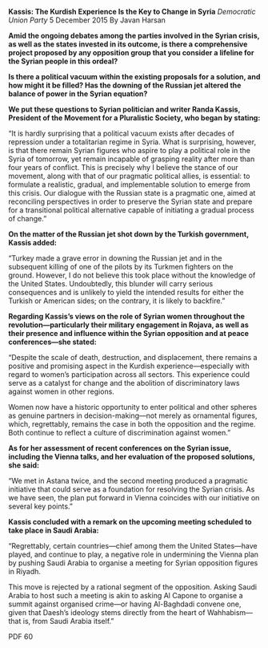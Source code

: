 **Kassis: The Kurdish Experience Is the Key to Change in Syria** _Democratic Union Party_ 5 December 2015 By Javan Harsan

**Amid the ongoing debates among the parties involved in the Syrian crisis, as well as the states invested in its outcome, is there a comprehensive project proposed by any opposition group that you consider a lifeline for the Syrian people in this ordeal?**

**Is there a political vacuum within the existing proposals for a solution, and how might it be filled? Has the downing of the Russian jet altered the balance of power in the Syrian equation?**

**We put these questions to Syrian politician and writer Randa Kassis, President of the Movement for a Pluralistic Society, who began by stating:**

“It is hardly surprising that a political vacuum exists after decades of repression under a totalitarian regime in Syria. What is surprising, however, is that there remain Syrian figures who aspire to play a political role in the Syria of tomorrow, yet remain incapable of grasping reality after more than four years of conflict. This is precisely why I believe the stance of our movement, along with that of our pragmatic political allies, is essential: to formulate a realistic, gradual, and implementable solution to emerge from this crisis. Our dialogue with the Russian state is a pragmatic one, aimed at reconciling perspectives in order to preserve the Syrian state and prepare for a transitional political alternative capable of initiating a gradual process of change.”

**On the matter of the Russian jet shot down by the Turkish government, Kassis added:**

“Turkey made a grave error in downing the Russian jet and in the subsequent killing of one of the pilots by its Turkmen fighters on the ground. However, I do not believe this took place without the knowledge of the United States. Undoubtedly, this blunder will carry serious consequences and is unlikely to yield the intended results for either the Turkish or American sides; on the contrary, it is likely to backfire.”

**Regarding Kassis’s views on the role of Syrian women throughout the revolution—particularly their military engagement in Rojava, as well as their presence and influence within the Syrian opposition and at peace conferences—she stated:**

“Despite the scale of death, destruction, and displacement, there remains a positive and promising aspect in the Kurdish experience—especially with regard to women’s participation across all sectors. This experience could serve as a catalyst for change and the abolition of discriminatory laws against women in other regions.

Women now have a historic opportunity to enter political and other spheres as genuine partners in decision-making—not merely as ornamental figures, which, regrettably, remains the case in both the opposition and the regime. Both continue to reflect a culture of discrimination against women.”

**As for her assessment of recent conferences on the Syrian issue, including the Vienna talks, and her evaluation of the proposed solutions, she said:**

“We met in Astana twice, and the second meeting produced a pragmatic initiative that could serve as a foundation for resolving the Syrian crisis. As we have seen, the plan put forward in Vienna coincides with our initiative on several key points.”

**Kassis concluded with a remark on the upcoming meeting scheduled to take place in Saudi Arabia:**

“Regrettably, certain countries—chief among them the United States—have played, and continue to play, a negative role in undermining the Vienna plan by pushing Saudi Arabia to organise a meeting for Syrian opposition figures in Riyadh.

This move is rejected by a rational segment of the opposition. Asking Saudi Arabia to host such a meeting is akin to asking Al Capone to organise a summit against organised crime—or having Al-Baghdadi convene one, given that Daesh’s ideology stems directly from the heart of Wahhabism—that is, from Saudi Arabia itself.”

PDF 60